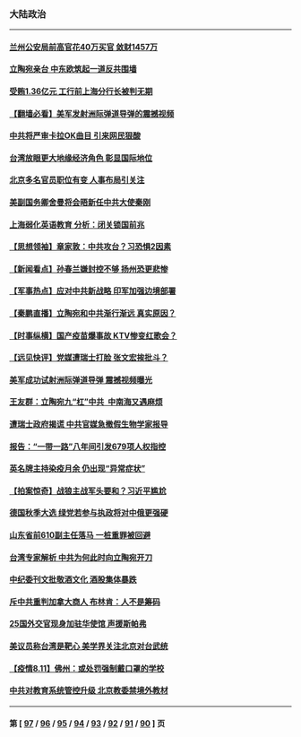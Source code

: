 ### 大陆政治
---
#### [兰州公安局前高官花40万买官 敛财1457万](../../pages/ncid277/n13157095.md) 
#### [立陶宛亲台 中东欧筑起一道反共围墙](../../pages/ncid277/n13156582.md) 
#### [受贿1.36亿元 工行前上海分行长被判无期](../../pages/ncid277/n13156946.md) 
#### [【翻墙必看】美军发射洲际弹道导弹的震撼视频](../../pages/ncid277/n13156897.md) 
#### [中共将严审卡拉OK曲目 引来网民狠酸](../../pages/ncid277/n13156436.md) 
#### [台湾放眼更大地缘经济角色 彰显国际地位](../../pages/ncid277/n13156502.md) 
#### [北京多名官员职位有变 人事布局引关注](../../pages/ncid277/n13156408.md) 
#### [美副国务卿舍曼将会晤新任中共大使秦刚](../../pages/ncid277/n13156425.md) 
#### [上海弱化英语教育 分析：闭关锁国前兆](../../pages/ncid277/n13156222.md) 
#### [【思想领袖】章家敦：中共攻台？习恐惧2因素](../../pages/ncid277/n13136059.md) 
#### [【新闻看点‭】孙春兰嫌封控不够 扬州恐更悲惨](../../pages/ncid277/n13156037.md) 
#### [【军事热点】应对中共新战略 印军加强边境部署](../../pages/ncid277/n13153016.md) 
#### [【秦鹏直播】立陶宛和中共渐行渐远 真实原因？](../../pages/ncid277/n13156049.md) 
#### [【时事纵横】国产疫苗爆事故 KTV惨变红歌会？](../../pages/ncid277/n13155973.md) 
#### [【远见快评】党媒遭瑞士打脸 张文宏挨批斗？](../../pages/ncid277/n13156027.md) 
#### [美军成功试射洲际弹道导弹 震撼视频曝光](../../pages/ncid277/n13155906.md) 
#### [王友群：立陶宛九“杠”中共  中南海又遇麻烦](../../pages/ncid277/n13153954.md) 
#### [遭瑞士政府揭谎 中共官媒急撤假生物学家报导](../../pages/ncid277/n13155724.md) 
#### [报告：“一带一路”八年间引发679项人权指控](../../pages/ncid277/n13155527.md) 
#### [英名牌主持染疫月余 仍出现“异常症状”](../../pages/ncid277/n13155563.md) 
#### [【拍案惊奇】战狼主战军头要和？习近平尴尬](../../pages/ncid277/n13155176.md) 
#### [德国秋季大选 绿党若参与执政将对中俄更强硬](../../pages/ncid277/n13155489.md) 
#### [山东省前610副主任落马 一桩重罪被回避](../../pages/ncid277/n13155165.md) 
#### [台湾专家解析 中共为何此时向立陶宛开刀](../../pages/ncid277/n13154468.md) 
#### [中纪委刊文批敬酒文化 酒股集体暴跌](../../pages/ncid277/n13154982.md) 
#### [斥中共重判加拿大商人 布林肯：人不是筹码](../../pages/ncid277/n13155232.md) 
#### [25国外交官现身加驻华使馆 声援斯帕弗](../../pages/ncid277/n13155301.md) 
#### [美议员称台湾是靶心 美学界关注北京对台武统](../../pages/ncid277/n13154813.md) 
#### [【疫情8.11】佛州：或处罚强制戴口罩的学校](../../pages/ncid277/n13154599.md) 
#### [中共对教育系统管控升级 北京教委禁境外教材](../../pages/ncid277/n13153504.md) 

---
#### 第 [ [97](./97.md) / [96](./96.md) / [95](./95.md) / [94](./94.md) / [93](./93.md) / [92](./92.md) / [91](./91.md) / [90](./90.md) ] 页
